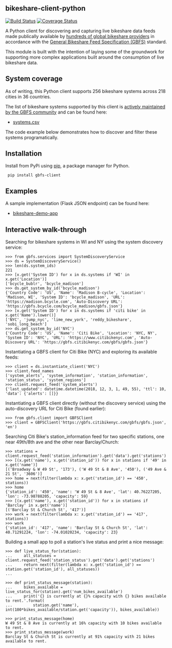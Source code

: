 bikeshare-client-python
-----------------------
[![Build Status](https://travis-ci.org/jakehadar/bikeshare-client-python.svg?branch=master)](https://travis-ci.org/jakehadar/bikeshare-client-python)
[![Coverage Status](https://coveralls.io/repos/github/jakehadar/bikeshare-client/badge.svg?branch=coverage)](https://coveralls.io/github/jakehadar/bikeshare-client?branch=coverage)

A Python client for discovering and capturing live bikeshare data feeds made publically available by [hundreds of global bikeshare providers](https://raw.githubusercontent.com/NABSA/gbfs/master/systems.csv) in accordance with the [General Bikeshare Feed Specification (GBFS)](https://github.com/NABSA/gbfs/blob/master/gbfs.md) standard.

This module is built with the intention of laying some of the groundwork for supporting more complex applications built around the consumption of live bikeshare data.


System coverage
---------------

As of writing, this Python client supports 256 bikeshare systems across 218 cities in 36 countries.

The list of bikeshare systems supported by this client is [actively maintained by the GBFS community](https://github.com/NABSA/gbfs/blob/master/README.md#systems-implementing-gbfs) and can be found here:
* [systems.csv](https://raw.githubusercontent.com/NABSA/gbfs/master/systems.csv)

The code example below demonstrates how to discover and filter these systems programatically.


Installation
------------

Install from PyPi using
[pip](http://www.pip-installer.org/en/latest/), a package manager for
Python.

``` {.sourceCode .bash}
 pip install gbfs-client
```

Examples
--------

A sample implementation (Flask JSON endpoint) can be found here:

* [bikeshare-demo-app](https://github.com/jakehadar/bikeshare-demo-app)


Interactive walk-through
------------------------

Searching for bikeshare systems in WI and NY using the system discovery service:

``` {.sourceCode .python}
>>> from gbfs.services import SystemDiscoveryService
>>> ds = SystemDiscoveryService()
>>> len(ds.system_ids)
221
>>> [x.get('System ID') for x in ds.systems if 'WI' in x.get('Location')]
['bcycle_bublr', 'bcycle_madison']
>>> ds.get_system_by_id('bcycle_madison')
{'Country Code': 'US', 'Name': 'Madison B-cycle', 'Location': 'Madison, WI', 'System ID': 'bcycle_madison', 'URL': 'https://madison.bcycle.com', 'Auto-Discovery URL': 'https://gbfs.bcycle.com/bcycle_madison/gbfs.json'}
>>> [x.get('System ID') for x in ds.systems if 'citi bike' in x.get('Name').lower()]
['NYC', 'jump_nyc', 'lime_new_york', 'reddy_bikeshare', 'sobi_long_beach']
>>> ds.get_system_by_id('NYC')
{'Country Code': 'US', 'Name': 'Citi Bike', 'Location': 'NYC, NY', 'System ID': 'NYC', 'URL': 'https://www.citibikenyc.com', 'Auto-Discovery URL': 'https://gbfs.citibikenyc.com/gbfs/gbfs.json'}
```

Instantiating a GBFS client for Citi Bike (NYC) and exploring its available feeds:

```
>>> client = ds.instantiate_client('NYC')
>>> client.feed_names
['system_alerts', 'system_information', 'station_information', 'station_status', 'system_regions']
>>> client.request_feed('system_alerts')
{'last_updated': datetime.datetime(2018, 12, 3, 1, 49, 55), 'ttl': 10, 'data': {'alerts': []}}
```

Instantiating a GBFS client directly (without the discovery service) using the auto-discovery URL for Citi Bike (found earlier):

```{.sourceCode .python}
>>> from gbfs.client import GBFSClient
>>> client = GBFSClient('https://gbfs.citibikenyc.com/gbfs/gbfs.json', 'en')
```

Searching Citi Bike's station_information feed for two specific stations, one near 49th/8th ave and the other near Barclay/Church:

```
>>> stations = client.request_feed('station_information').get('data').get('stations')
>>> [(x.get('name'), x.get('station_id')) for x in stations if '49' in x.get('name')]
[('Broadway & W 49 St', '173'), ('W 49 St & 8 Ave', '450'), ('49 Ave & 21 St', '3606')]
>>> home = next(filter(lambda x: x.get('station_id') == '450', stations))
>>> home
{'station_id': '450', 'name': 'W 49 St & 8 Ave', 'lat': 40.76227205, 'lon': -73.98788205, 'capacity': 59}
>>> [(x.get('name'), x.get('station_id')) for x in stations if 'Barclay' in x.get('name')]
[('Barclay St & Church St', '417')]
>>> work = next(filter(lambda x: x.get('station_id') == '417', stations))
>>> work
{'station_id': '417', 'name': 'Barclay St & Church St', 'lat': 40.71291224, 'lon': -74.01020234, 'capacity': 23}
```

Building a small app to poll a station's live status and print a nice message:

```{.sourceCode .python}
>>> def live_status_for(station):
...     all_statuses = client.request_feed('station_status').get('data').get('stations')
...     return next(filter(lambda x: x.get('station_id') == station.get('station_id'), all_statuses))
...

>>> def print_status_message(station):
...     bikes_available = live_status_for(station).get('num_bikes_available')
...     print('{} is currently at {}% capacity with {} bikes available to rent.'.format(
...         station.get('name'), int(100*bikes_available/station.get('capacity')), bikes_available))

>>> print_status_message(home)
W 49 St & 8 Ave is currently at 16% capacity with 10 bikes available to rent.
>>> print_status_message(work)
Barclay St & Church St is currently at 91% capacity with 21 bikes available to rent.
```
